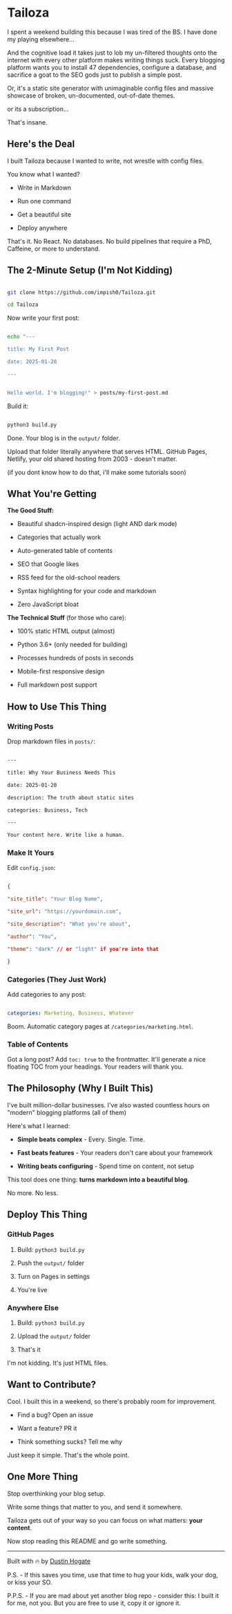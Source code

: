 # Tailoza

I spent a weekend building this because I was tired of the BS. I have done my playing elsewhere...

And the cognitive load it takes just to lob my un-filtered thoughts onto the internet with every other platform makes writing things suck. Every blogging platform wants you to install 47 dependencies, configure a database, and sacrifice a goat to the SEO gods just to publish a simple post.

Or, it's a static site generator with unimaginable config files and massive showcase of broken, un-documented, out-of-date themes.

or its a subscription...

That's insane.

## Here's the Deal

I built Tailoza because I wanted to write, not wrestle with config files.

You know what I wanted?

- Write in Markdown

- Run one command

- Get a beautiful site

- Deploy anywhere


That's it. No React. No databases. No build pipelines that require a PhD, Caffeine, or more  to understand.

## The 2-Minute Setup (I'm Not Kidding)

```bash

git clone https://github.com/impish0/Tailoza.git

cd Tailoza

```

Now write your first post:

```bash

echo "---

title: My First Post

date: 2025-01-20

---


Hello world. I'm blogging!" > posts/my-first-post.md

```

Build it:

```bash

python3 build.py

```

Done. Your blog is in the `output/` folder.

Upload that folder literally anywhere that serves HTML. GitHub Pages, Netlify, your old shared hosting from 2003 - doesn't matter.

(if you dont know how to do that, i'll make some tutorials soon)

## What You're Getting

**The Good Stuff:**

- Beautiful shadcn-inspired design (light AND dark mode)

- Categories that actually work

- Auto-generated table of contents

- SEO that Google likes

- RSS feed for the old-school readers

- Syntax highlighting for your code and markdown

- Zero JavaScript bloat


**The Technical Stuff** (for those who care):

- 100% static HTML output (almost)

- Python 3.6+ (only needed for building)

- Processes hundreds of posts in seconds

- Mobile-first responsive design

- Full markdown post support

## How to Use This Thing

### Writing Posts

Drop markdown files in `posts/`:

```markdown

---

title: Why Your Business Needs This

date: 2025-01-20

description: The truth about static sites

categories: Business, Tech

---

Your content here. Write like a human.

```

### Make It Yours

Edit `config.json`:

```json

{

"site_title": "Your Blog Name",

"site_url": "https://yourdomain.com",

"site_description": "What you're about",

"author": "You",

"theme": "dark" // or "light" if you're into that

}

```

### Categories (They Just Work)

Add categories to any post:

```yaml

categories: Marketing, Business, Whatever

```

Boom. Automatic category pages at `/categories/marketing.html`.

### Table of Contents

Got a long post? Add `toc: true` to the frontmatter. It'll generate a nice floating TOC from your headings. Your readers will thank you.

## The Philosophy (Why I Built This)

I've built million-dollar businesses. I've also wasted countless hours on "modern" blogging platforms (all of them)

Here's what I learned:

- **Simple beats complex** - Every. Single. Time.

- **Fast beats features** - Your readers don't care about your framework

- **Writing beats configuring** - Spend time on content, not setup

This tool does one thing: **turns markdown into a beautiful blog**.

No more. No less.

## Deploy This Thing

### GitHub Pages

1. Build: `python3 build.py`

2. Push the `output/` folder

3. Turn on Pages in settings

4. You're live

### Anywhere Else

1. Build: `python3 build.py`

2. Upload the `output/` folder

3. That's it

I'm not kidding. It's just HTML files.

## Want to Contribute?

Cool. I built this in a weekend, so there's probably room for improvement.

- Find a bug? Open an issue

- Want a feature? PR it

- Think something sucks? Tell me why

Just keep it simple. That's the whole point.

## One More Thing

Stop overthinking your blog setup.

Write some things that matter to you, and send it somewhere.

Tailoza gets out of your way so you can focus on what matters: **your content**.

Now stop reading this README and go write something.

---

Built with 🔥 by [Dustin Hogate](https://dustinhogate.com)

P.S. - If this saves you time, use that time to hug your kids, walk your dog, or kiss your SO.

P.P.S. - If you are mad about yet another blog repo - consider this: I built it for me, not you. But you are free to use it, copy it or ignore it.
